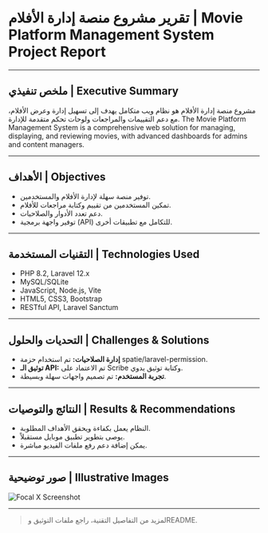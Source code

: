 # تقرير مشروع منصة إدارة الأفلام | Movie Platform Management System Project Report

---

## ملخص تنفيذي | Executive Summary

مشروع منصة إدارة الأفلام هو نظام ويب متكامل يهدف إلى تسهيل إدارة وعرض الأفلام، مع دعم التقييمات والمراجعات ولوحات تحكم متقدمة للإدارة.
The Movie Platform Management System is a comprehensive web solution for managing, displaying, and reviewing movies, with advanced dashboards for admins and content managers.

---

## الأهداف | Objectives
- توفير منصة سهلة لإدارة الأفلام والمستخدمين.
- تمكين المستخدمين من تقييم وكتابة مراجعات للأفلام.
- دعم تعدد الأدوار والصلاحيات.
- توفير واجهة برمجية (API) للتكامل مع تطبيقات أخرى.

---

## التقنيات المستخدمة | Technologies Used
- PHP 8.2, Laravel 12.x
- MySQL/SQLite
- JavaScript, Node.js, Vite
- HTML5, CSS3, Bootstrap
- RESTful API, Laravel Sanctum

---

## التحديات والحلول | Challenges & Solutions
- **إدارة الصلاحيات:** تم استخدام حزمة spatie/laravel-permission.
- **توثيق الـ API:** تم الاعتماد على Scribe وكتابة توثيق يدوي.
- **تجربة المستخدم:** تم تصميم واجهات سهلة وبسيطة.

---

## النتائج والتوصيات | Results & Recommendations
- النظام يعمل بكفاءة ويحقق الأهداف المطلوبة.
- يوصى بتطوير تطبيق موبايل مستقبلاً.
- يمكن إضافة دعم رفع ملفات الفيديو مباشرة.

---

## صور توضيحية | Illustrative Images

![Focal X Screenshot](../Screenshot/Focal%20X%20.png)

---

> لمزيد من التفاصيل التقنية، راجع ملفات التوثيق وREADME.